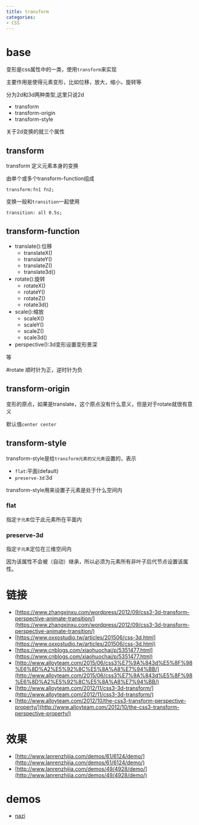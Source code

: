 ```yaml
---
title: transform
categories: 
- CSS
---
```


# base
变形是css属性中的一类，使用`transform`来实现

主要作用是使得元素变形，比如位移，放大，缩小，旋转等

分为2d和3d两种类型,这里只说2d

- transform
- transform-origin
- transform-style

关于2d变换的就三个属性


## transform

transform 定义元素本身的变换

由单个或多个transform-function组成

```
transform:fn1 fn2;
```
变换一般和`transition`一起使用

```
transition: all 0.5s;
```
## transform-function

- translate():位移
    - translateX()
    - translateY()
    - translateZ()
    - translate3d()
- rotate():旋转
    - rotateX()
    - rotateY()
    - rotateZ()
    - rotate3d()
- scale():缩放
    - scaleX()
    - scaleY()
    - scaleZ()
    - scale3d()
- perspective():3d变形设置变形景深

等


#rotate
顺时针为正，逆时针为负

## transform-origin

变形的原点，如果是translate，这个原点没有什么意义，但是对于rotate就很有意义

默认值`center center`

## transform-style
transform-style是给`transform元素的父元素`设置的，表示

- `flat`:平面(default)
- `preserve-3d`:3d

transform-style用来设置子元素是处于什么空间内


### flat
指定`子元素`位于此元素所在平面内

### preserve-3d
指定`子元素`定位在三维空间内

因为该属性不会被（自动）继承，所以必须为元素所有非叶子后代节点设置该属性。


# 链接
- [https://www.zhangxinxu.com/wordpress/2012/09/css3-3d-transform-perspective-animate-transition/](https://www.zhangxinxu.com/wordpress/2012/09/css3-3d-transform-perspective-animate-transition/)
- [https://www.oxxostudio.tw/articles/201506/css-3d.html](https://www.oxxostudio.tw/articles/201506/css-3d.html)
- [https://www.cnblogs.com/xiaohuochai/p/5351477.html](https://www.cnblogs.com/xiaohuochai/p/5351477.html)
- [http://www.alloyteam.com/2015/06/css3%E7%9A%843d%E5%8F%98%E6%8D%A2%E5%92%8C%E5%8A%A8%E7%94%BB/](http://www.alloyteam.com/2015/06/css3%E7%9A%843d%E5%8F%98%E6%8D%A2%E5%92%8C%E5%8A%A8%E7%94%BB/)
- [http://www.alloyteam.com/2012/11/css3-3d-transform/](http://www.alloyteam.com/2012/11/css3-3d-transform/)
- [http://www.alloyteam.com/2012/10/the-css3-transform-perspective-property/](http://www.alloyteam.com/2012/10/the-css3-transform-perspective-property/)



# 效果
- [http://www.lanrenzhijia.com/demos/61/6124/demo/](http://www.lanrenzhijia.com/demos/61/6124/demo/)
- [http://www.lanrenzhijia.com/demos/49/4928/demo/](http://www.lanrenzhijia.com/demos/49/4928/demo/)



# demos
- [nazi](https://jsbin.com/sevipan/20/edit?html,css,output)